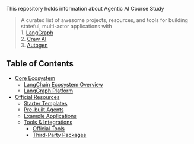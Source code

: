 This repository holds information about Agentic AI Course Study 

> A curated list of awesome projects, resources, and tools for building stateful, multi-actor applications with 
<br> 1. [LangGraph](https://github.com/langchain-ai/langgraph) 
<br> 2. [Crew AI](https://github.com/crew-ai/crew-ai)
<br> 3. [Autogen](https://github.com/microsoft/autogen)



## Table of Contents

- [Core Ecosystem](#core-ecosystem)
  - [LangChain Ecosystem Overview](#langchain-ecosystem-overview)
  - [LangGraph Platform](#langgraph-platform)
- [Official Resources](#official-resources)
  - [Starter Templates](#starter-templates)
  - [Pre-built Agents](#pre-built-agents)
  - [Example Applications](#example-applications)
  - [Tools & Integrations](#tools--integrations)
    - [Official Tools](#official-tools)
    - [Third-Party Packages](#third-party-packages)
